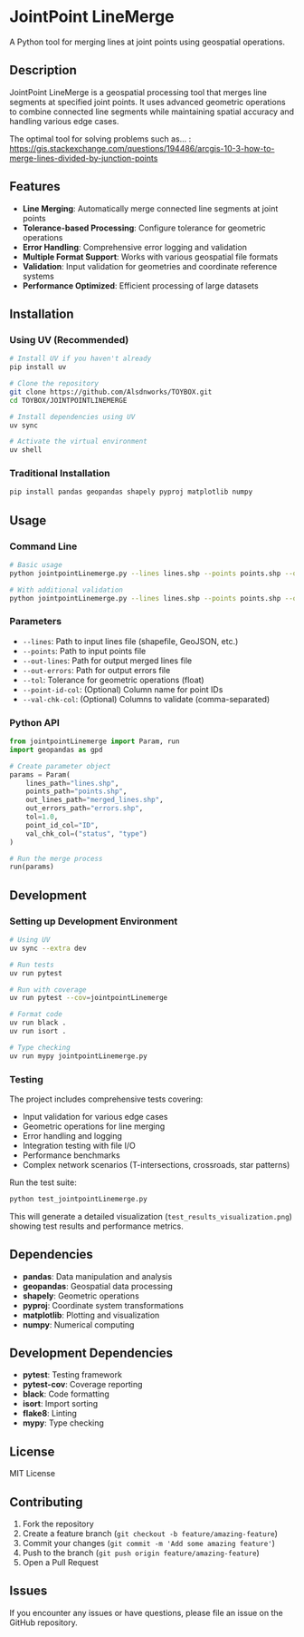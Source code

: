 # JointPoint LineMerge

A Python tool for merging lines at joint points using geospatial operations.

## Description

JointPoint LineMerge is a geospatial processing tool that merges line segments at specified joint points. It uses advanced geometric operations to combine connected line segments while maintaining spatial accuracy and handling various edge cases.

The optimal tool for solving problems such as... : https://gis.stackexchange.com/questions/194486/arcgis-10-3-how-to-merge-lines-divided-by-junction-points

## Features

- **Line Merging**: Automatically merge connected line segments at joint points
- **Tolerance-based Processing**: Configure tolerance for geometric operations
- **Error Handling**: Comprehensive error logging and validation
- **Multiple Format Support**: Works with various geospatial file formats
- **Validation**: Input validation for geometries and coordinate reference systems
- **Performance Optimized**: Efficient processing of large datasets

## Installation

### Using UV (Recommended)

```bash
# Install UV if you haven't already
pip install uv

# Clone the repository
git clone https://github.com/Alsdnworks/TOYBOX.git
cd TOYBOX/JOINTPOINTLINEMERGE

# Install dependencies using UV
uv sync

# Activate the virtual environment
uv shell
```

### Traditional Installation

```bash
pip install pandas geopandas shapely pyproj matplotlib numpy
```

## Usage

### Command Line

```bash
# Basic usage
python jointpointLinemerge.py --lines lines.shp --points points.shp --out-lines merged_lines.shp --out-errors errors.shp --tol 1.0

# With additional validation
python jointpointLinemerge.py --lines lines.shp --points points.shp --out-lines merged_lines.shp --out-errors errors.shp --tol 1.0 --point-id-col "ID" --val-chk-col "status,type"
```

### Parameters

- `--lines`: Path to input lines file (shapefile, GeoJSON, etc.)
- `--points`: Path to input points file
- `--out-lines`: Path for output merged lines file
- `--out-errors`: Path for output errors file
- `--tol`: Tolerance for geometric operations (float)
- `--point-id-col`: (Optional) Column name for point IDs
- `--val-chk-col`: (Optional) Columns to validate (comma-separated)

### Python API

```python
from jointpointLinemerge import Param, run
import geopandas as gpd

# Create parameter object
params = Param(
    lines_path="lines.shp",
    points_path="points.shp", 
    out_lines_path="merged_lines.shp",
    out_errors_path="errors.shp",
    tol=1.0,
    point_id_col="ID",
    val_chk_col=("status", "type")
)

# Run the merge process
run(params)
```

## Development

### Setting up Development Environment

```bash
# Using UV
uv sync --extra dev

# Run tests
uv run pytest

# Run with coverage
uv run pytest --cov=jointpointLinemerge

# Format code
uv run black .
uv run isort .

# Type checking
uv run mypy jointpointLinemerge.py
```

### Testing

The project includes comprehensive tests covering:

- Input validation for various edge cases
- Geometric operations for line merging  
- Error handling and logging
- Integration testing with file I/O
- Performance benchmarks
- Complex network scenarios (T-intersections, crossroads, star patterns)

Run the test suite:

```bash
python test_jointpointLinemerge.py
```

This will generate a detailed visualization (`test_results_visualization.png`) showing test results and performance metrics.

## Dependencies

- **pandas**: Data manipulation and analysis
- **geopandas**: Geospatial data processing
- **shapely**: Geometric operations
- **pyproj**: Coordinate system transformations
- **matplotlib**: Plotting and visualization
- **numpy**: Numerical computing

## Development Dependencies

- **pytest**: Testing framework
- **pytest-cov**: Coverage reporting
- **black**: Code formatting
- **isort**: Import sorting
- **flake8**: Linting
- **mypy**: Type checking

## License

MIT License

## Contributing

1. Fork the repository
2. Create a feature branch (`git checkout -b feature/amazing-feature`)
3. Commit your changes (`git commit -m 'Add some amazing feature'`)
4. Push to the branch (`git push origin feature/amazing-feature`)
5. Open a Pull Request

## Issues

If you encounter any issues or have questions, please file an issue on the GitHub repository.
